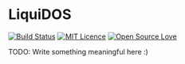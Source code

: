 # LiquiDOS
[![Build Status](https://travis-ci.org/TheCool1Kevin/LiquiDOS.svg?branch=master)](https://travis-ci.org/TheCool1James/LiquiDOS)
[![MIT Licence](https://badges.frapsoft.com/os/mit/mit.png?v=103)](https://opensource.org/licenses/mit-license.php)
[![Open Source Love](https://badges.frapsoft.com/os/v2/open-source.png?v=103)](https://github.com/ellerbrock/open-source-badges/)

TODO: Write something meaningful here :)
